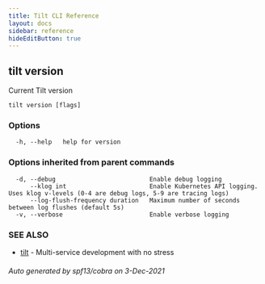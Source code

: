 ```yaml
---
title: Tilt CLI Reference
layout: docs
sidebar: reference
hideEditButton: true
---
```

## tilt version

Current Tilt version

```
tilt version [flags]
```

### Options

```
  -h, --help   help for version
```

### Options inherited from parent commands

```
  -d, --debug                          Enable debug logging
      --klog int                       Enable Kubernetes API logging. Uses klog v-levels (0-4 are debug logs, 5-9 are tracing logs)
      --log-flush-frequency duration   Maximum number of seconds between log flushes (default 5s)
  -v, --verbose                        Enable verbose logging
```

### SEE ALSO

* [tilt](tilt.html)	 - Multi-service development with no stress

###### Auto generated by spf13/cobra on 3-Dec-2021

